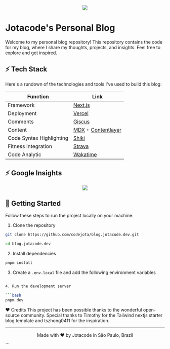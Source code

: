 <p align="center">
  <img src="https://blog.jotacode.dev/images/projects/blog/cover.png">
</p>

# Jotacode's Personal Blog

Welcome to my personal blog repository! This repository contains the code for my blog, where I share my thoughts, projects, and insights. Feel free to explore and get inspired.

## ⚡️ Tech Stack

Here's a rundown of the technologies and tools I've used to build this blog:

| Function                 | Link                                                                      |
| ------------------------ | ------------------------------------------------------------------------- |
| Framework                | [Next.js](https://nextjs.org/)                                            |
| Deployment               | [Vercel](https://vercel.com)                                              |
| Comments                 | [Giscus](https://giscus.app/)                                             |
| Content                  | [MDX](https://mdxjs.com/) + [Contentlayer](https://www.contentlayer.dev/) |
| Code Syntax Highlighting | [Shiki](https://github.com/shikijs/shiki)                                 |
| Fitness Integration      | [Strava](https://www.strava.com/)                                         |
| Code Analytic            | [Wakatime](https://wakatime.com/)                                         |

## ⚡️ Google Insights

<p align="center">
  <img src="https://prnt.sc/4yvRaMJ1Feb3">
</p>

## 👋 Getting Started

Follow these steps to run the project locally on your machine:

1. Clone the repository

```bash
git clone https://github.com/codejota/blog.jotacode.dev.git

cd blog.jotacode.dev
```

2. Install dependencies

```bash
pnpm install
```

3. Create a `.env.local` file and add the following environment variables

```bash

4. Run the development server

```bash
pnpm dev
```

❤️ Credits
This project has been possible thanks to the wonderful open-source community. Special thanks to Timothy for the Tailwind nextjs starter blog template and tszhong0411 for the inspiration.

<hr>
<p align="center">
Made with ❤️ by Jotacode in São Paulo, Brazil
</p>
```
